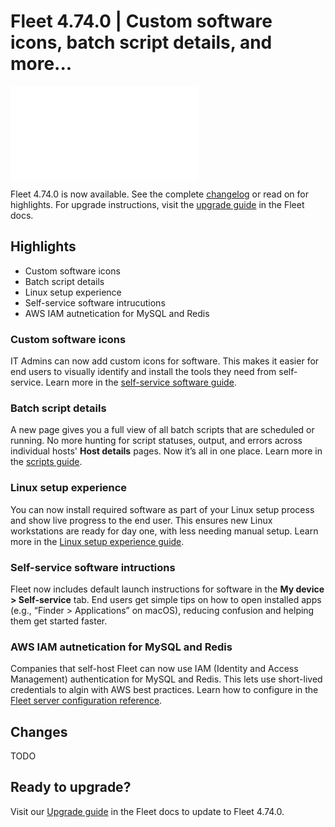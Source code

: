 # Fleet 4.74.0 | Custom software icons, batch script details, and more...

<div purpose="embedded-content">
   <iframe src="TODO" frameborder="0" allowfullscreen></iframe>
</div>

Fleet 4.74.0 is now available. See the complete [changelog](https://github.com/fleetdm/fleet/releases/tag/fleet-v4.74.0) or read on for highlights. For upgrade instructions, visit the [upgrade guide](https://fleetdm.com/docs/deploying/upgrading-fleet) in the Fleet docs.

## Highlights

- Custom software icons
- Batch script details
- Linux setup experience
- Self-service software intrucutions
- AWS IAM autnetication for MySQL and Redis

### Custom software icons

IT Admins can now add custom icons for software. This makes it easier for end users to visually identify and install the tools they need from self-service. Learn more in the [self-service software guide](https://fleetdm.com/guides/software-self-service).

### Batch script details

A new page gives you a full view of all batch scripts that are scheduled or running. No more hunting for script statuses, output, and errors across individual hosts' **Host details** pages. Now it’s all in one place. Learn more in the [scripts guide](https://fleetdm.com/guides/scripts#batch-execute-scripts).

### Linux setup experience

You can now install required software as part of your Linux setup process and show live progress to the end user. This ensures new Linux workstations are ready for day one, with less needing manual setup. Learn more in the [Linux setup experience guide](TODO).

### Self-service software intructions

Fleet now includes default launch instructions for software in the **My device > Self-service** tab. End users get simple tips on how to open installed apps (e.g., “Finder > Applications” on macOS), reducing confusion and helping them get started faster. 

### AWS IAM autnetication for MySQL and Redis

Companies that self-host Fleet can now use IAM (Identity and Access Management) authentication for MySQL and Redis. This lets use short-lived credentials to algin with AWS best practices. Learn how to configure in the [Fleet server configuration reference](https://fleetdm.com/docs/configuration/fleet-server-configuration#mysql).

## Changes

TODO

## Ready to upgrade?

Visit our [Upgrade guide](https://fleetdm.com/docs/deploying/upgrading-fleet) in the Fleet docs to update to Fleet 4.74.0.

<meta name="category" value="releases">
<meta name="authorFullName" value="Noah Talerman">
<meta name="authorGitHubUsername" value="noahtalerman">
<meta name="publishedOn" value="2025-10-01">
<meta name="articleTitle" value="Fleet 4.74.0 | TODO">
<meta name="articleImageUrl" value="../website/assets/images/articles/fleet-4.74.0-1600x900@2x.png">